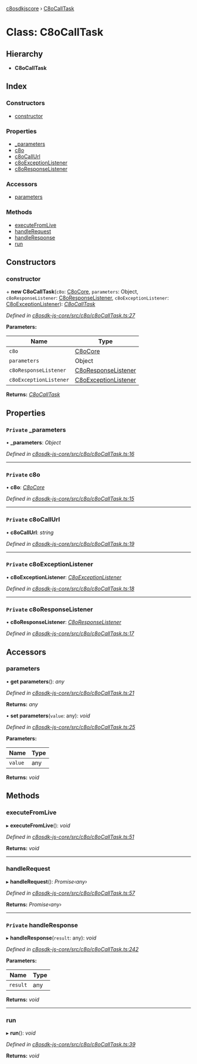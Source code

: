 [c8osdkjscore](../README.md) › [C8oCallTask](c8ocalltask.md)

# Class: C8oCallTask

## Hierarchy

* **C8oCallTask**

## Index

### Constructors

* [constructor](c8ocalltask.md#constructor)

### Properties

* [_parameters](c8ocalltask.md#private-_parameters)
* [c8o](c8ocalltask.md#private-c8o)
* [c8oCallUrl](c8ocalltask.md#private-c8ocallurl)
* [c8oExceptionListener](c8ocalltask.md#private-c8oexceptionlistener)
* [c8oResponseListener](c8ocalltask.md#private-c8oresponselistener)

### Accessors

* [parameters](c8ocalltask.md#parameters)

### Methods

* [executeFromLive](c8ocalltask.md#executefromlive)
* [handleRequest](c8ocalltask.md#handlerequest)
* [handleResponse](c8ocalltask.md#private-handleresponse)
* [run](c8ocalltask.md#run)

## Constructors

###  constructor

\+ **new C8oCallTask**(`c8o`: [C8oCore](c8ocore.md), `parameters`: Object, `c8oResponseListener`: [C8oResponseListener](../interfaces/c8oresponselistener.md), `c8oExceptionListener`: [C8oExceptionListener](c8oexceptionlistener.md)): *[C8oCallTask](c8ocalltask.md)*

*Defined in [c8osdk-js-core/src/c8o/c8oCallTask.ts:27](https://github.com/convertigo/c8osdk-angular/blob/6016c77/src/c8o/c8oCallTask.ts#L27)*

**Parameters:**

Name | Type |
------ | ------ |
`c8o` | [C8oCore](c8ocore.md) |
`parameters` | Object |
`c8oResponseListener` | [C8oResponseListener](../interfaces/c8oresponselistener.md) |
`c8oExceptionListener` | [C8oExceptionListener](c8oexceptionlistener.md) |

**Returns:** *[C8oCallTask](c8ocalltask.md)*

## Properties

### `Private` _parameters

• **_parameters**: *Object*

*Defined in [c8osdk-js-core/src/c8o/c8oCallTask.ts:16](https://github.com/convertigo/c8osdk-angular/blob/6016c77/src/c8o/c8oCallTask.ts#L16)*

___

### `Private` c8o

• **c8o**: *[C8oCore](c8ocore.md)*

*Defined in [c8osdk-js-core/src/c8o/c8oCallTask.ts:15](https://github.com/convertigo/c8osdk-angular/blob/6016c77/src/c8o/c8oCallTask.ts#L15)*

___

### `Private` c8oCallUrl

• **c8oCallUrl**: *string*

*Defined in [c8osdk-js-core/src/c8o/c8oCallTask.ts:19](https://github.com/convertigo/c8osdk-angular/blob/6016c77/src/c8o/c8oCallTask.ts#L19)*

___

### `Private` c8oExceptionListener

• **c8oExceptionListener**: *[C8oExceptionListener](c8oexceptionlistener.md)*

*Defined in [c8osdk-js-core/src/c8o/c8oCallTask.ts:18](https://github.com/convertigo/c8osdk-angular/blob/6016c77/src/c8o/c8oCallTask.ts#L18)*

___

### `Private` c8oResponseListener

• **c8oResponseListener**: *[C8oResponseListener](../interfaces/c8oresponselistener.md)*

*Defined in [c8osdk-js-core/src/c8o/c8oCallTask.ts:17](https://github.com/convertigo/c8osdk-angular/blob/6016c77/src/c8o/c8oCallTask.ts#L17)*

## Accessors

###  parameters

• **get parameters**(): *any*

*Defined in [c8osdk-js-core/src/c8o/c8oCallTask.ts:21](https://github.com/convertigo/c8osdk-angular/blob/6016c77/src/c8o/c8oCallTask.ts#L21)*

**Returns:** *any*

• **set parameters**(`value`: any): *void*

*Defined in [c8osdk-js-core/src/c8o/c8oCallTask.ts:25](https://github.com/convertigo/c8osdk-angular/blob/6016c77/src/c8o/c8oCallTask.ts#L25)*

**Parameters:**

Name | Type |
------ | ------ |
`value` | any |

**Returns:** *void*

## Methods

###  executeFromLive

▸ **executeFromLive**(): *void*

*Defined in [c8osdk-js-core/src/c8o/c8oCallTask.ts:51](https://github.com/convertigo/c8osdk-angular/blob/6016c77/src/c8o/c8oCallTask.ts#L51)*

**Returns:** *void*

___

###  handleRequest

▸ **handleRequest**(): *Promise‹any›*

*Defined in [c8osdk-js-core/src/c8o/c8oCallTask.ts:57](https://github.com/convertigo/c8osdk-angular/blob/6016c77/src/c8o/c8oCallTask.ts#L57)*

**Returns:** *Promise‹any›*

___

### `Private` handleResponse

▸ **handleResponse**(`result`: any): *void*

*Defined in [c8osdk-js-core/src/c8o/c8oCallTask.ts:242](https://github.com/convertigo/c8osdk-angular/blob/6016c77/src/c8o/c8oCallTask.ts#L242)*

**Parameters:**

Name | Type |
------ | ------ |
`result` | any |

**Returns:** *void*

___

###  run

▸ **run**(): *void*

*Defined in [c8osdk-js-core/src/c8o/c8oCallTask.ts:39](https://github.com/convertigo/c8osdk-angular/blob/6016c77/src/c8o/c8oCallTask.ts#L39)*

**Returns:** *void*
